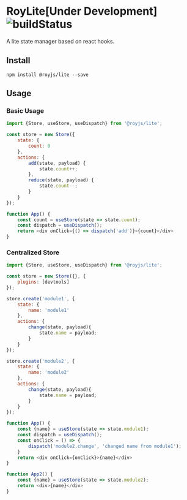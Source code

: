 # RoyLite[Under Development] ![buildStatus](https://travis-ci.org/windyGex/royjs.svg?branch=master)

A lite state manager based on react hooks.

## Install

```shell
npm install @royjs/lite --save
```

## Usage

### Basic Usage

```js
import {Store, useStore, useDispatch} from '@royjs/lite';

const store = new Store({
    state: {
        count: 0
    },
    actions: {
        add(state, payload) {
            state.count++;
        },
        reduce(state, payload) {
            state.count--;
        }
    }
});

function App() {
    const count = useStore(state => state.count);
    const dispatch = useDispatch();
    return <div onClick={() => dispatch('add')}>{count}</div>
}

```

### Centralized Store

```js
import {Store, useStore, useDispatch} from '@royjs/lite';

const store = new Store({}, {
    plugins: [devtools]
});

store.create('module1', {
    state: {
        name: 'module1'
    },
    actions: {
        change(state, payload){
            state.name = payload;
        }
    }
});

store.create('module2', {
    state: {
        name: 'module2'
    },
    actions: {
        change(state, payload){
            state.name = payload;
        }
    }
});

function App() {
    const {name} = useStore(state => state.module1);
    const dispatch = useDispatch();
    const onClick = () => {
        dispatch('module2.change', 'changed name from module1');
    }
    return <div onClick={onClick}>{name}</div>
}

function App2() {
    const {name} = useStore(state => state.module2);
    return <div>{name}</div>
}
```

